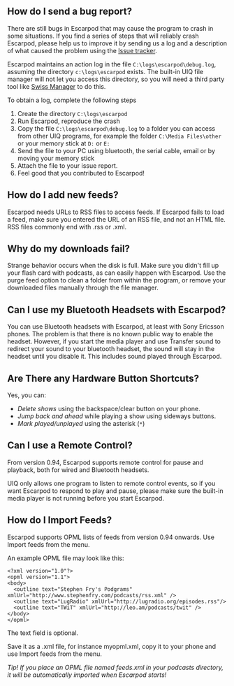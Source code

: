 ## How do I send a bug report? ##

There are still bugs in Escarpod that may cause the program to crash in some situations. If you find a series of steps that will reliably crash Escarpod, please help us to improve it by sending us a log and a description of what caused the problem using the [Issue tracker](http://code.google.com/p/bergamot/issues/entry).

Escarpod maintains an action log in the file `C:\logs\escarpod\debug.log`, assuming the directory `c:\logs\escarpod` exists. The built-in UIQ file manager will not let you access this directory, so you will need a third party tool like [Swiss Manager](http://cellphonesoft.com/1down.php) to do this.

To obtain a log, complete the following steps

  1. Create the directory `C:\logs\escarpod`
  1. Run Escarpod, reproduce the crash
  1. Copy the file `C:\logs\escarpod\debug.log` to a folder you can access from other UIQ programs, for example the folder `C:\Media Files\other` or your memory stick at `D:` or `E:`
  1. Send the file to your PC using bluetooth, the serial cable, email or by moving your memory stick
  1. Attach the file to your issue report.
  1. Feel good that you contributed to Escarpod!

## How do I add new feeds? ##

Escarpod needs URLs to RSS files to access feeds. If Escarpod fails to load a feed, make sure you entered the URL of an RSS file, and not an HTML file. RSS files commonly end with .rss or .xml.

## Why do my downloads fail? ##

Strange behavior occurs when the disk is full. Make sure you didn't fill up your flash card with podcasts, as can easily happen with Escarpod. Use the purge feed option to clean a folder from within the program, or remove your downloaded files manually through the file manager.

## Can I use my Bluetooth Headsets with Escarpod? ##

You can use Bluetooth headsets with Escarpod, at least with Sony Ericsson phones. The problem is that there is no known public way to enable the headset. However, if you start the media player and use Transfer sound to redirect your sound to your bluetooth headset, the sound will stay in the headset until you disable it. This includes sound played through Escarpod.

## Are There any Hardware Button Shortcuts? ##

Yes, you can:

  * _Delete shows_ using the backspace/clear button on your phone.
  * _Jump back and ahead_ while playing a show using sideways buttons.
  * _Mark played/unplayed_ using the asterisk (`*`)

## Can I use a Remote Control? ##

From version 0.94, Escarpod supports remote control for pause and playback, both for wired and Bluetooth headsets.

UIQ only allows one program to listen to remote control events, so if you want Escarpod to respond to play and pause, please make sure the built-in media player is not running before you start Escarpod.

## How do I Import Feeds? ##

Escarpod supports OPML lists of feeds from version 0.94 onwards. Use Import feeds from the menu.

An example OPML file may look like this:

```
<?xml version="1.0"?>
<opml version="1.1">
<body>
  <outline text="Stephen Fry's Podgrams" xmlUrl="http://www.stephenfry.com/podcasts/rss.xml" />
  <outline text="LugRadio" xmlUrl="http://lugradio.org/episodes.rss"/>
  <outline text="TWiT" xmlUrl="http://leo.am/podcasts/twit" />
</body>
</opml>
```

The text field is optional.

Save it as a .xml file, for instance myopml.xml, copy it to your phone and use Import feeds from the menu.

_Tip! If you place an OPML file named feeds.xml in your podcasts directory, it will be automatically imported when Escarpod starts!_